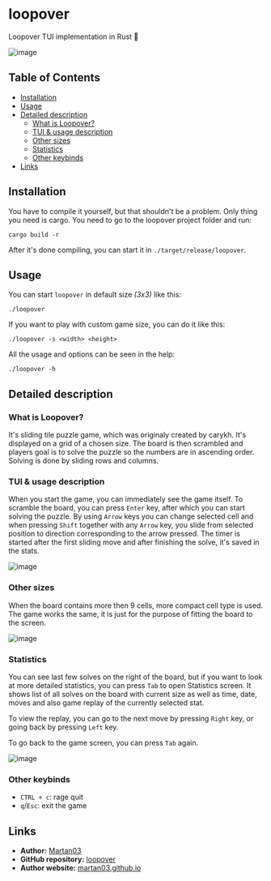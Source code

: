 # loopover

Loopover TUI implementation in Rust 🦀

![image](https://github.com/user-attachments/assets/113bc955-d580-4145-8f99-96f2d279907c)

## Table of Contents
- [Installation](#installation)
- [Usage](#usage)
- [Detailed description](#detailed-description)
    - [What is Loopover?](#what-is-loopover)
    - [TUI & usage description](#tui--usage-description)
    - [Other sizes](#other-sizes)
    - [Statistics](#statistics)
    - [Other keybinds](#other-keybinds)
- [Links](#links)

## Installation

You have to compile it yourself, but that shouldn't be a problem. Only thing you need is cargo. You need to go to the loopover project folder and run:

```
cargo build -r
```

After it's done compiling, you can start it in `./target/release/loopover`.

## Usage

You can start `loopover` in default size *(3x3)* like this:
```
./loopover
```

If you want to play with custom game size, you can do it like this:
```
./loopover -s <width> <height>
```

All the usage and options can be seen in the help:
```
./loopover -h
```

## Detailed description

### What is Loopover?

It's sliding tile puzzle game, which was originaly created by carykh. It's
displayed on a grid of a chosen size. The board is then scrambled and players
goal is to solve the puzzle so the numbers are in ascending order. Solving is
done by sliding rows and columns.

### TUI & usage description

When you start the game, you can immediately see the game itself. To scramble
the board, you can press `Enter` key, after which you can start solving the
puzzle. By using `Arrow` keys you can change selected cell and when pressing
`Shift` together with any `Arrow` key, you slide from selected position to
direction corresponding to the arrow pressed. The timer is started after the
first sliding move and after finishing the solve, it's saved in the stats.

![image](https://github.com/user-attachments/assets/05bed42e-6c70-4c6f-bd93-20197926b212)

### Other sizes

When the board contains more then 9 cells, more compact cell type is used.
The game works the same, it is just for the purpose of fitting the board to
the screen.

![image](https://github.com/user-attachments/assets/05bed42e-6c70-4c6f-bd93-20197926b212)

### Statistics

You can see last few solves on the right of the board, but if you want to
look at more detailed statistics, you can press `Tab` to open Statistics
screen. It shows list of all solves on the board with current size as well
as time, date, moves and also game replay of the currently selected stat.

To view the replay, you can go to the next move by pressing `Right` key,
or going back by pressing `Left` key.

To go back to the game screen, you can press `Tab` again.

![image](https://github.com/user-attachments/assets/cbc9742b-b719-4e36-b4aa-408479b00d10)

### Other keybinds
- `CTRL + c`: rage quit
- `q`/`Esc`: exit the game

## Links

- **Author:** [Martan03](https://github.com/Martan03)
- **GitHub repository:** [loopover](https://github.com/Martan03/loopover)
- **Author website:** [martan03.github.io](https://martan03.github.io)
